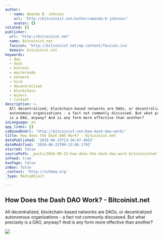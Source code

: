 ```yaml
---
author:
  - name: Amanda B. Johnson
    url: 'http://bitcoinist.net/author/amanda-b-johnson/'
    avatar: {}
related: []
publisher:
  url: 'http://bitcoinist.net'
  name: Bitcoinist.net
  favicon: 'http://bitcoinist.net/wp-content/favicon.ico'
  domain: bitcoinist.net
keywords:
  - dao
  - dash
  - bitcoin
  - masternode
  - network
  - hire
  - decentralized
  - blockchain
  - miners
  - ruleset
description: >-
  All decentralized, blockchain-based networks are DAOs, or decentralized
  autonomous organizations - a fact not commonly discussed. But what precisely
  is a DAO, anyway? And is any form more effective than another?
inLanguage: en
app_links: []
isBasedOnUrl: 'http://bitcoinist.net/how-dash-dao-work/'
title: How Does the Dash DAO Work? - Bitcoinist.net
datePublished: '2016-06-23T13:36:47.465Z'
dateModified: '2016-06-23T09:13:06.179Z'
starred: false
sourcePath: _posts/2016-06-23-how-does-the-dash-dao-work-bitcoinistnet.md
inFeed: true
hasPage: false
inNav: false
_context: 'http://schema.org'
_type: MediaObject

---
```

<article style=""><h1>How Does the Dash DAO Work? - Bitcoinist.net</h1><p>All decentralized, blockchain-based networks are DAOs, or decentralized autonomous organizations - a fact not commonly discussed. But what precisely is a DAO, anyway? And is any form more effective than another?</p><img src="http://bitcoinist.net/wp-content/uploads/2016/06/Dash-dao1.jpg" /></article>